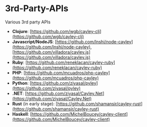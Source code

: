 # 3rd-Party-APIs

Various 3rd party APIs

* **Clojure**: [https://github.com/wgb/cayley-clj](https://github.com/wgb/cayley-clj)
* **Javascript/NodeJS**: [https://github.com/lnshi/node-cayley](https://github.com/lnshi/node-cayley), [https://github.com/villadora/cayley.js](https://github.com/villadora/cayley.js)
* **Ruby**: [https://github.com/reneklacan/cayley-ruby](https://github.com/reneklacan/cayley-ruby)
* **PHP**: [https://github.com/mcuadros/php-cayley](https://github.com/mcuadros/php-cayley)
* **Python**: [https://github.com/ziyasal/pyley](https://github.com/ziyasal/pyley)
* **.NET**: [https://github.com/ziyasal/Cayley.Net](https://github.com/ziyasal/Cayley.Net)
* **Rust** \(in early stage\): [https://github.com/shamansir/cayley-rust](https://github.com/shamansir/cayley-rust)
* **Haskell**: [https://github.com/MichelBoucey/cayley-client](https://github.com/MichelBoucey/cayley-client)

